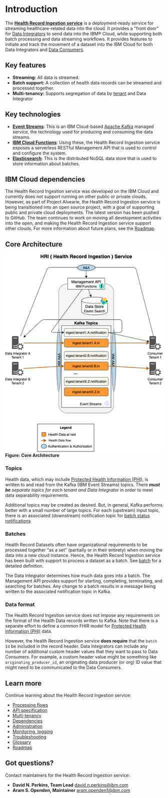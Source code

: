 # Introduction

The **[Health Record Ingestion service](glossary.md#health-record-ingestion-service)** is a deployment-ready service for streaming healthcare-related data into the cloud. It provides a "front door" for [Data Integrators](glossary.md#data-integrator) to send data into the IBM&reg; Cloud, while supporting both batch processing and data streaming workflows. It provides features to initiate and track the movement of a dataset into the IBM Cloud for both Data Integrators and [Data Consumers](glossary.md#data-consumer). 

## Key features

- **Streaming:** All data is streamed.
- **Batch support:** A collection of health data records can be streamed and processed together.
- **Multi-tenancy:** Supports segregation of data by [tenant](glossary.md#tenant) and Data Integrator

## Key technologies

- [**Event Streams**](glossary.md#event-streams): This is an IBM Cloud-based [Apache Kafka](https://kafka.apache.org/) managed service, the technology used for producing and consuming the data streams.
- [**IBM Cloud Functions**](glossary.md#ibm-cloud-functions): Using these, the Health Record Ingestion service exposes a serverless RESTful Management API that is used to control and configure the system. 
- [**Elasticsearch**](glossary.md#elasticsearch): This is the distributed NoSQL data store that is used to store information about batches.

## IBM Cloud dependencies

The Health Record Ingestion service was developed on the IBM Cloud and currently does not support running on other public or private clouds. However, as part of Project Alvearie, the Health Record Ingestion service is being transitioned into an open source project, with a goal of supporting public and private cloud deployments. The latest version has been pushed to GitHub. The team continues to work on moving all development activities into the open, and making the Health Record Ingestion service support other clouds. For more information about future plans, see the [Roadmap](roadmap.md).   

## Core Architecture

![core-architecture](assets/img/architecture-core.png)<br>
**Figure: Core Architecture**

### Topics

Health data, which may include [Protected Health Information (PHI)](glossary.md#protected-health-information-phi), is written to and read from the Kafka (IBM Event Streams) topics. There **_must be_** _separate topics for each tenant and Data Integrator_ in order to meet data separability requirements.

Additional topics may be created as desired. But, in general, Kafka performs better with a small number of large topics. For each (upstream) input topic, there is an associated (downstream) notification topic for [batch status notifications](https://github.com/Alvearie/hri-api-spec/tree/master/notifications/batchNotification.json)

### Batches

Health Record Datasets often have organizational requirements to be processed together "as a set" (partially or in their entirety) when moving the data into a new cloud instance. Hence, the Health Record Ingestion service has been built with support to process a dataset as a batch. See [batch](glossary.md#batch) for a detailed definition.

The Data Integrator determines how much data goes into a batch. The Management API provides support for starting, completing, terminating, and searching for batches. Any change to a batch results in a message being written to the associated notification topic in Kafka. 

### Data format

The Health Record Ingestion service does not impose any requirements on the format of the Health Data records written to Kafka. Note that there is a separate effort to define a common FHIR model for [Protected Health Information (PHI)](glossary.md#protected-health-information-phi) data. 

However, the Health Record Ingestion service **does require** that the `batch Id` be included in the record header. Data Integrators can include any number of additional custom header values that they want to pass to Data Consumers. For example, a custom header value might be something like `originating_producer_id`, an originating data producer (or org) ID value that might need to be communicated to the Data Consumers. 

## Learn more

Continue learning about the Health Record Ingestion service:

- [Processing flows](processflow.md)
- [API specification](apispec.md)
- [Multi-tenancy](multitenancy.md)
- [Dependencies](config-setup.md)
- [Administration](admin.md)
- [Monitoring, logging](monitorlog.md)
- [Troubleshooting](troubleshooting.md)
- [Glossary](glossary.md)
- [Roadmap](roadmap.md)

## Got questions?

Contact maintainers for the Health Record Ingestion service: 

- **David N. Perkins, Team Lead** [david.n.perkins@ibm.com](mailto:david.n.perkins@ibm.com)
- **Aram S. Openden, Maintainer** [aram.openden1@ibm.com](mailto:aram.openden1@ibm.com)
